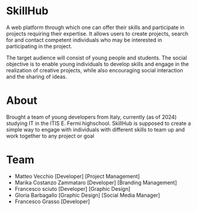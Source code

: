 # SkillHub
A web platform through which one can offer their skills and participate in projects requiring their expertise. It allows users to create projects, search for and contact competent individuals who may be interested in participating in the project.

The target audience will consist of young people and students. The social objective is to enable young individuals to develop skills and engage in the realization of creative projects, while also encouraging social interaction and the sharing of ideas.

# About
Brought a team of young developers from Italy, currently (as of 2024) studying IT in the ITIS E. Fermi highschool. SkillHub is supposed to create a simple way to engage with individuals with different skills to team up and work together to any project or goal

# Team
- Matteo Vecchio [Developer] [Project Management]
- Marika Costanzo Zammataro [Developer] [Branding Management]
- Francesco sciuto [Developer] [Graphic Design]
- Gloria Barbagallo [Graphic Design] [Social Media Manager]
- Francesco Grasso [Developer]  
